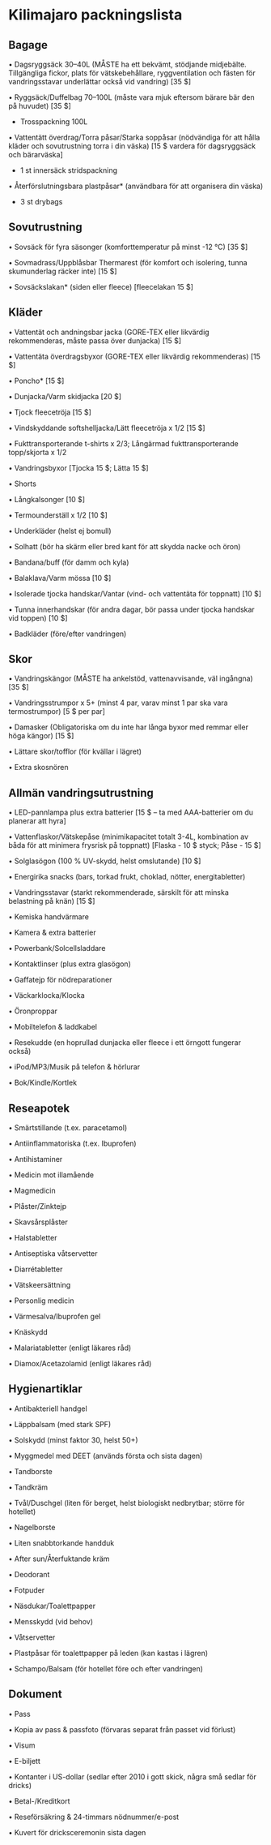 # Kilimajaro packningslista

## Bagage

• Dagsryggsäck 30–40L (MÅSTE ha ett bekvämt, stödjande midjebälte. Tillgängliga fickor,
plats för vätskebehållare, ryggventilation och fästen för vandringsstavar underlättar också
vid vandring) [35 $]

• Ryggsäck/Duffelbag 70–100L (måste vara mjuk eftersom bärare bär den på huvudet) [35 $]

- Trosspackning 100L

• Vattentätt överdrag/Torra påsar/Starka soppåsar (nödvändiga för att hålla kläder och
sovutrustning torra i din väska) [15 $ vardera för dagsryggsäck och bärarväska]

- 1 st innersäck stridspackning

• Återförslutningsbara plastpåsar* (användbara för att organisera din väska)

- 3 st drybags

## Sovutrustning

• Sovsäck för fyra säsonger (komforttemperatur på minst -12 °C) [35 $]

• Sovmadrass/Uppblåsbar Thermarest (för komfort och isolering, tunna skumunderlag räcker
inte) [15 $]

• Sovsäckslakan* (siden eller fleece) [fleecelakan 15 $]

## Kläder

• Vattentät och andningsbar jacka (GORE-TEX eller likvärdig rekommenderas, måste passa
över dunjacka) [15 $]

• Vattentäta överdragsbyxor (GORE-TEX eller likvärdig rekommenderas) [15 $]

• Poncho* [15 $]

• Dunjacka/Varm skidjacka [20 $]

• Tjock fleecetröja [15 $]

• Vindskyddande softshelljacka/Lätt fleecetröja x 1/2 [15 $]

• Fukttransporterande t-shirts x 2/3; Långärmad fukttransporterande topp/skjorta x 1/2

• Vandringsbyxor [Tjocka 15 $; Lätta 15 $]

• Shorts

• Långkalsonger [10 $]

• Termounderställ x 1/2 [10 $]

• Underkläder (helst ej bomull)

• Solhatt (bör ha skärm eller bred kant för att skydda nacke och öron)

• Bandana/buff (för damm och kyla)

• Balaklava/Varm mössa [10 $]

• Isolerade tjocka handskar/Vantar (vind- och vattentäta för toppnatt) [10 $]

• Tunna innerhandskar (för andra dagar, bör passa under tjocka handskar vid toppen) [10 $]

• Badkläder (före/efter vandringen)

## Skor

• Vandringskängor (MÅSTE ha ankelstöd, vattenavvisande, väl ingångna) [35 $]

• Vandringsstrumpor x 5+ (minst 4 par, varav minst 1 par ska vara termostrumpor) [5 $ per
par]

• Damasker (Obligatoriska om du inte har långa byxor med remmar eller höga kängor) [15 $]

• Lättare skor/tofflor (för kvällar i lägret)

• Extra skosnören

## Allmän vandringsutrustning

• LED-pannlampa plus extra batterier [15 $ – ta med AAA-batterier om du planerar att hyra]

• Vattenflaskor/Vätskepåse (minimikapacitet totalt 3-4L, kombination av båda för att minimera frysrisk på toppnatt) [Flaska - 10 $ styck; Påse - 15 $]

• Solglasögon (100 % UV-skydd, helst omslutande) [10 $]

• Energirika snacks (bars, torkad frukt, choklad, nötter, energitabletter)

• Vandringsstavar (starkt rekommenderade, särskilt för att minska belastning på knän) [15 $]

• Kemiska handvärmare

• Kamera & extra batterier

• Powerbank/Solcellsladdare

• Kontaktlinser (plus extra glasögon)

• Gaffatejp för nödreparationer

• Väckarklocka/Klocka

• Öronproppar

• Mobiltelefon & laddkabel

• Resekudde (en hoprullad dunjacka eller fleece i ett örngott fungerar också)

• iPod/MP3/Musik på telefon & hörlurar

• Bok/Kindle/Kortlek

## Reseapotek

• Smärtstillande (t.ex. paracetamol)

• Antiinflammatoriska (t.ex. Ibuprofen)

• Antihistaminer

• Medicin mot illamående

• Magmedicin

• Plåster/Zinktejp

• Skavsårsplåster

• Halstabletter

• Antiseptiska våtservetter

• Diarrétabletter

• Vätskeersättning

• Personlig medicin

• Värmesalva/Ibuprofen gel

• Knäskydd

• Malariatabletter (enligt läkares råd)

• Diamox/Acetazolamid (enligt läkares råd)

## Hygienartiklar

• Antibakteriell handgel

• Läppbalsam (med stark SPF)

• Solskydd (minst faktor 30, helst 50+)

• Myggmedel med DEET (används första och sista dagen)

• Tandborste

• Tandkräm

• Tvål/Duschgel (liten för berget, helst biologiskt nedbrytbar; större för hotellet)

• Nagelborste

• Liten snabbtorkande handduk

• After sun/Återfuktande kräm

• Deodorant

• Fotpuder

• Näsdukar/Toalettpapper

• Mensskydd (vid behov)

• Våtservetter

• Plastpåsar för toalettpapper på leden (kan kastas i lägren)

• Schampo/Balsam (för hotellet före och efter vandringen)

## Dokument

• Pass

• Kopia av pass & passfoto (förvaras separat från passet vid förlust)

• Visum

• E-biljett

• Kontanter i US-dollar (sedlar efter 2010 i gott skick, några små sedlar för dricks)

• Betal-/Kreditkort

• Reseförsäkring & 24-timmars nödnummer/e-post

• Kuvert för dricksceremonin sista dagen 
